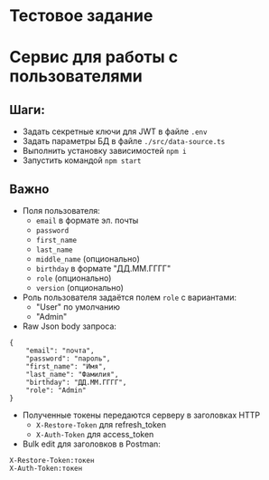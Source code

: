 # Тестовое задание
# Сервис для работы с пользователями

## Шаги:
- Задать секретные ключи для JWT в файле `.env`
- Задать параметры БД в файле `./src/data-source.ts`
- Выполнить установку зависимостей `npm i`
- Запустить командой `npm start`

## Важно
- Поля пользователя:
  - `email` в формате эл. почты
  - `password`
  - `first_name`
  - `last_name`
  - `middle_name` (опционально)
  - `birthday` в формате "ДД.ММ.ГГГГ"
  - `role` (опционально)
  - `version` (опционально)
- Роль пользователя задаётся полем `role` с вариантами:
  - "User" по умолчанию
  - "Admin"
- Raw Json body запроса:
```
{
    "email": "почта",
    "password": "пароль",
    "first_name": "Имя",
    "last_name": "Фамилия",
    "birthday": "ДД.ММ.ГГГГ",
    "role": "Admin"
}
```
- Полученные токены передаются серверу в заголовках HTTP
  - `X-Restore-Token` для refresh_token
  - `X-Auth-Token` для access_token
- Bulk edit для заголовков в Postman:
```
X-Restore-Token:токен
X-Auth-Token:токен
```
